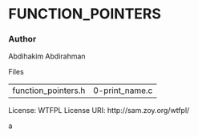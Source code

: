 # FUNCTION_POINTERS

### Author
Abdihakim Abdirahman

<table>
<tr>Files</tr>
<td>function_pointers.h</td>
<td>0-print_name.c</td>
</table>

<p>License: WTFPL
License URI: http://sam.zoy.org/wtfpl/</p>a
